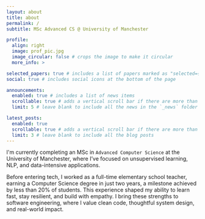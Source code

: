 ```yaml
---
layout: about
title: about
permalink: /
subtitle: MSc Advanced CS @ University of Manchester

profile:
  align: right
  image: prof_pic.jpg
  image_circular: false # crops the image to make it circular
  more_info: >

selected_papers: true # includes a list of papers marked as "selected={true}"
social: true # includes social icons at the bottom of the page

announcements:
  enabled: true # includes a list of news items
  scrollable: true # adds a vertical scroll bar if there are more than 3 news items
  limit: 5 # leave blank to include all the news in the `_news` folder

latest_posts:
  enabled: true
  scrollable: true # adds a vertical scroll bar if there are more than 3 new posts items
  limit: 3 # leave blank to include all the blog posts
---
```


I'm currently completing an MSc in `Advanced Computer Science` at the University of Manchester, where I’ve focused on unsupervised learning, NLP, and data-intensive applications. 

Before entering tech, I worked as a full-time elementary school teacher, earning a Computer Science degree in just two years, a milestone achieved by less than 20% of students. This experience shaped my ability to learn fast, stay resilient, and build with empathy. I bring these strengths to software engineering, where I value clean code, thoughtful system design, and real-world impact.
